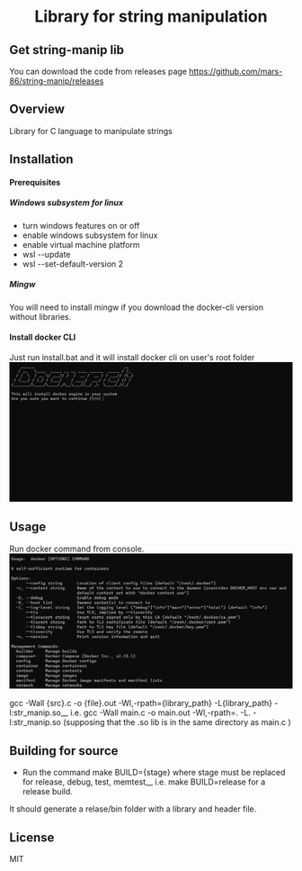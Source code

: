 <h1 align="center">Library for string manipulation</h1>

## Get string-manip lib
You can download the code from releases page https://github.com/mars-86/string-manip/releases

## Overview
Library for C language to manipulate strings

## Installation
#### Prerequisites
##### Windows subsystem for linux
- turn windows features on or off
- enable windows subsystem for linux
- enable virtual machine platform
- wsl --update
- wsl --set-default-version 2

##### Mingw
You will need to install mingw if you download the docker-cli version without libraries.

#### Install docker CLI
Just run install.bat and it will install docker cli on user's root folder
![Docker CLI for Windows](https://github.com/mars-86/static-assets/raw/main/images/docker-cli/docker-cli-002.jpg)

## Usage
Run docker command from console.
![Docker CLI for Windows](https://github.com/mars-86/static-assets/raw/main/images/docker-cli/docker-cli-001.jpg)

gcc -Wall {src}.c -o {file}.out -Wl,-rpath={library_path} -L{library_path} -l:str_manip.so__
    i.e. gcc -Wall main.c -o main.out -Wl,-rpath=. -L. -l:str_manip.so (supposing that the .so lib is in the same directory as main.c )

## Building for source
- Run the command make BUILD={stage} where stage must be replaced for release, debug, test, memtest__
    i.e. make BUILD=release for a release build.

It should generate a relase/bin folder with a library and header file.

## License
MIT
